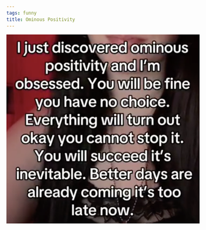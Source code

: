 ```yaml
---
tags: funny
title: Ominous Positivity
---
```


![ominouspositivity](https://raw.githubusercontent.com/muneer78/muneer78.github.io/master/images/ominouspositivity.png)
